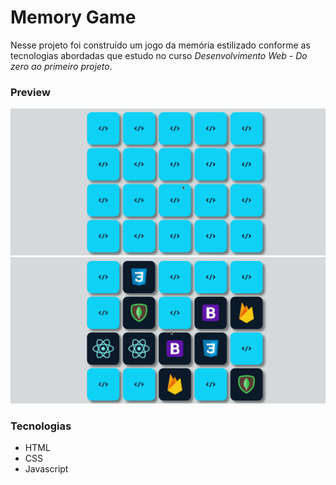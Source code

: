 # Memory Game

Nesse projeto foi construído um jogo da memória estilizado conforme as tecnologias abordadas que estudo no curso *Desenvolvimento Web - Do zero ao primeiro projeto*.

### Preview
![](/assets/preview.gif)
![](/assets/preview-gameover.gif)

### Tecnologias
* HTML
* CSS 
* Javascript
